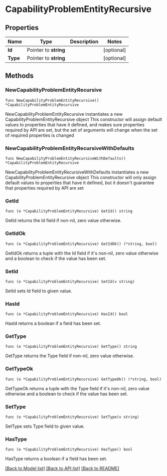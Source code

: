 # CapabilityProblemEntityRecursive

## Properties

Name | Type | Description | Notes
------------ | ------------- | ------------- | -------------
**Id** | Pointer to **string** |  | [optional] 
**Type** | Pointer to **string** |  | [optional] 

## Methods

### NewCapabilityProblemEntityRecursive

`func NewCapabilityProblemEntityRecursive() *CapabilityProblemEntityRecursive`

NewCapabilityProblemEntityRecursive instantiates a new CapabilityProblemEntityRecursive object
This constructor will assign default values to properties that have it defined,
and makes sure properties required by API are set, but the set of arguments
will change when the set of required properties is changed

### NewCapabilityProblemEntityRecursiveWithDefaults

`func NewCapabilityProblemEntityRecursiveWithDefaults() *CapabilityProblemEntityRecursive`

NewCapabilityProblemEntityRecursiveWithDefaults instantiates a new CapabilityProblemEntityRecursive object
This constructor will only assign default values to properties that have it defined,
but it doesn't guarantee that properties required by API are set

### GetId

`func (o *CapabilityProblemEntityRecursive) GetId() string`

GetId returns the Id field if non-nil, zero value otherwise.

### GetIdOk

`func (o *CapabilityProblemEntityRecursive) GetIdOk() (*string, bool)`

GetIdOk returns a tuple with the Id field if it's non-nil, zero value otherwise
and a boolean to check if the value has been set.

### SetId

`func (o *CapabilityProblemEntityRecursive) SetId(v string)`

SetId sets Id field to given value.

### HasId

`func (o *CapabilityProblemEntityRecursive) HasId() bool`

HasId returns a boolean if a field has been set.

### GetType

`func (o *CapabilityProblemEntityRecursive) GetType() string`

GetType returns the Type field if non-nil, zero value otherwise.

### GetTypeOk

`func (o *CapabilityProblemEntityRecursive) GetTypeOk() (*string, bool)`

GetTypeOk returns a tuple with the Type field if it's non-nil, zero value otherwise
and a boolean to check if the value has been set.

### SetType

`func (o *CapabilityProblemEntityRecursive) SetType(v string)`

SetType sets Type field to given value.

### HasType

`func (o *CapabilityProblemEntityRecursive) HasType() bool`

HasType returns a boolean if a field has been set.


[[Back to Model list]](../README.md#documentation-for-models) [[Back to API list]](../README.md#documentation-for-api-endpoints) [[Back to README]](../README.md)


